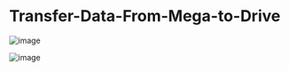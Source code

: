 # Transfer-Data-From-Mega-to-Drive


![image](https://user-images.githubusercontent.com/82762841/193764553-8415f738-200f-4181-a45e-52f177b1cd4c.png)


![image](https://user-images.githubusercontent.com/82762841/193764593-794f0f0e-8481-4535-9397-fd21ff7c01cb.png)

